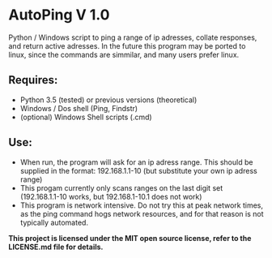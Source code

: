 # AutoPing V 1.0
Python / Windows script to ping a range of ip adresses, collate responses, and return active adresses.
In the future this program may be ported to linux, since the commands are simmilar, and many users prefer linux.

## Requires: 
- Python 3.5 (tested) or previous versions (theoretical)
- Windows / Dos shell (Ping, Findstr)
- (optional) Windows Shell scripts (.cmd)

## Use:
- When run, the program will ask for an ip adress range. This should be supplied in the format: 192.168.1.1-10 (but substitute your own ip adress range)
- This progam currently only scans ranges on the last digit set (192.168.1.1-10 works, but 192.168.1-10.1 does not work)
- This program is network intensive. Do not try this at peak network times, as the ping command hogs network resources, and for that reason is not typically automated.

**This project is licensed under the MIT open source license, refer to the LICENSE.md file for details.**
